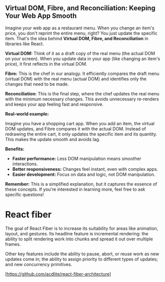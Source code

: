 ## Virtual DOM, Fibre, and Reconciliation: Keeping Your Web App Smooth

Imagine your web app as a restaurant menu. When you change an item's price, you don't reprint the entire menu, right? You just update the specific item. That's the idea behind **Virtual DOM, Fibre, and Reconciliation** in libraries like React.

**Virtual DOM:** Think of it as a draft copy of the real menu (the actual DOM on your screen). When you update data in your app (like changing an item's price), it first reflects in the virtual DOM.

**Fibre:** This is the chef in our analogy. It efficiently compares the draft menu (virtual DOM) with the real menu (actual DOM) and identifies only the changes that need to be made.

**Reconciliation:** This is the final step, where the chef updates the real menu with the minimum necessary changes. This avoids unnecessary re-renders and keeps your app feeling fast and responsive.

**Real-world example:**

Imagine you have a shopping cart app. When you add an item, the virtual DOM updates, and Fibre compares it with the actual DOM. Instead of redrawing the entire cart, it only updates the specific item and its quantity. This makes the update smooth and avoids lag.

**Benefits:**

* **Faster performance:** Less DOM manipulation means smoother interactions.
* **Better responsiveness:** Changes feel instant, even with complex apps.
* **Easier development:** Focus on data and logic, not DOM manipulation.

**Remember:** This is a simplified explanation, but it captures the essence of these concepts. If you're interested in learning more, feel free to ask specific questions!


# React fiber
The goal of React Fiber is to increase its suitability for areas like animation, layout, and gestures. Its headline feature is incremental rendering: the ability to split rendering work into chunks and spread it out over multiple frames.

Other key features include the ability to pause, abort, or reuse work as new updates come in; the ability to assign priority to different types of updates; and new concurrency primitives.


[https://github.com/acdlite/react-fiber-architecture]

